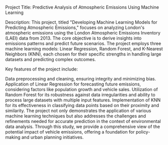 Project Title: Predictive Analysis of Atmospheric Emissions Using Machine Learning

Description:
This project, titled "Developing Machine Learning Models for Predicting Atmospheric Emissions," focuses on analyzing London's atmospheric emissions using the London Atmospheric Emissions Inventory (LAEI) data from 2013. The core objective is to derive insights into emissions patterns and predict future scenarios. The project employs three machine learning models: Linear Regression, Random Forest, and K-Nearest Neighbors (KNN), each chosen for their specific strengths in handling large datasets and predicting complex outcomes.

Key features of the project include:

Data preprocessing and cleaning, ensuring integrity and minimizing bias.
Application of Linear Regression for forecasting future emissions, considering factors like population growth and vehicle sales.
Utilization of Random Forest for its robustness against data irregularities and ability to process large datasets with multiple input features.
Implementation of KNN for its effectiveness in classifying data points based on their proximity and similarity.
The project not only demonstrates the application of various machine learning techniques but also addresses the challenges and refinements needed for accurate prediction in the context of environmental data analysis. Through this study, we provide a comprehensive view of the potential impact of vehicle emissions, offering a foundation for policy-making and urban planning initiatives.
